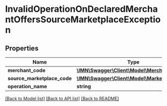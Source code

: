 # InvalidOperationOnDeclaredMerchantOffersSourceMarketplaceException

## Properties
Name | Type | Description | Notes
------------ | ------------- | ------------- | -------------
**merchant_code** | [**\IMN\Swagger\Client\Model\MerchantCode**](MerchantCode.md) |  | 
**source_marketplace_code** | [**\IMN\Swagger\Client\Model\MarketplaceCode**](MarketplaceCode.md) |  | 
**operation_name** | **string** |  | 

[[Back to Model list]](../README.md#documentation-for-models) [[Back to API list]](../README.md#documentation-for-api-endpoints) [[Back to README]](../README.md)


